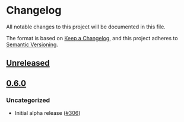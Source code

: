 # Changelog
All notable changes to this project will be documented in this file.

The format is based on [Keep a Changelog](https://keepachangelog.com/en/1.0.0/),
and this project adheres to [Semantic Versioning](https://semver.org/spec/v2.0.0.html).

## [Unreleased]

## [0.6.0]
### Uncategorized
- Initial alpha release ([#306](https://github.com/MetaMask/metamask-sdk/pull/306))

[Unreleased]: https://github.com/MetaMask/metamask-sdk/compare/v0.6.0...HEAD
[0.6.0]: https://github.com/MetaMask/metamask-sdk/releases/tag/v0.6.0
